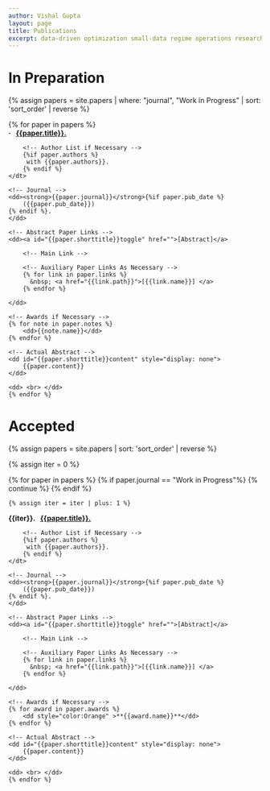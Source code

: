 ```yaml
---
author: Vishal Gupta
layout: page
title: Publications
excerpt: data-driven optimization small-data regime operations research robust uncertainty decision-making scarce data
---
```

# In Preparation
{% assign papers = site.papers | where: "journal", "Work in Progress" | sort: 'sort_order'  | reverse %}
 <dl>{% for paper in papers %}
   <dt><strong>&middot; &nbsp;  
		<a href="{{site.baseurl}}/Papers/{{paper.pdf_path}}"> 
   		{{paper.title}}. </a> </strong>
   		
	   	<!-- Author List if Necessary -->
	 	{%if paper.authors %}
	 	 with {{paper.authors}}.
	 	{% endif %}    		
 	</dt>

 	<!-- Journal -->
 	<dd><strong>{{paper.journal}}</strong>{%if paper.pub_date %}
 		({{paper.pub_date}})
 	{% endif %}.
 	</dd>

 	<!-- Abstract Paper Links -->
 	<dd><a id="{{paper.shorttitle}}toggle" href="">[Abstract]</a>
		
		<!-- Main Link --> 		
<!-- 		&nbsp; <a href="{{site.baseurl}}/Papers/{{paper.pdf_path}}">
   		[PDF] </a>
 -->
 		<!-- Auxiliary Paper Links As Necessary -->
 		{% for link in paper.links %}
 		  &nbsp; <a href="{{link.path}}">[{{link.name}}] </a>
 		{% endfor %}

 	</dd>

 	<!-- Awards if Necessary -->
 	{% for note in paper.notes %}
 		<dd>{{note.name}}</dd>
 	{% endfor %}

 	<!-- Actual Abstract -->
 	<dd id="{{paper.shorttitle}}content" style="display: none">
 		{{paper.content}}
 	</dd>

 	<dd> <br> </dd>
 	{% endfor %}
 </dl>



# Accepted
{% assign papers = site.papers | sort: 'sort_order'  | reverse %}

{% assign iter = 0 %}
 <dl>{% for paper in papers %}
   {% if paper.journal == "Work in Progress"%}
   	{% continue %}
   {% endif %}

	{% assign iter = iter | plus: 1 %}
   <dt><strong>{{iter}}. &nbsp;  
		<a href="{{site.baseurl}}/Papers/{{paper.pdf_path}}"> 
   		{{paper.title}}. </a> </strong>
   		
	   	<!-- Author List if Necessary -->
	 	{%if paper.authors %}
	 	 with {{paper.authors}}.
	 	{% endif %}    		
 	</dt>

 	<!-- Journal -->
 	<dd><strong>{{paper.journal}}</strong>{%if paper.pub_date %}
 		({{paper.pub_date}})
 	{% endif %}.
 	</dd>

 	<!-- Abstract Paper Links -->
 	<dd><a id="{{paper.shorttitle}}toggle" href="">[Abstract]</a>
		
		<!-- Main Link --> 		
<!-- 		&nbsp; <a href="{{site.baseurl}}/Papers/{{paper.pdf_path}}">
   		[PDF] </a>
 -->
 		<!-- Auxiliary Paper Links As Necessary -->
 		{% for link in paper.links %}
 		  &nbsp; <a href="{{link.path}}">[{{link.name}}] </a>
 		{% endfor %}

 	</dd>

 	<!-- Awards if Necessary -->
 	{% for award in paper.awards %}
 		<dd style="color:Orange" >**{{award.name}}**</dd>
 	{% endfor %}

 	<!-- Actual Abstract -->
 	<dd id="{{paper.shorttitle}}content" style="display: none">
 		{{paper.content}}
 	</dd>

 	<dd> <br> </dd>
 	{% endfor %}
 </dl>



<!-- Javascript to make the abstracts work -->
<script src="//code.jquery.com/jquery-1.11.2.min.js"></script>
<script src="//code.jquery.com/jquery-migrate-1.2.1.min.js"></script>
<script src="https://cdn.mathjax.org/mathjax/latest/MathJax.js?config=TeX-AMS-MML_HTMLorMML"></script>

<script>
 {% for paper in site.papers %}
  $("#{{paper.shorttitle}}toggle").click( function() { $("#{{paper.shorttitle}}content").toggle(); return false; });
 {% endfor %}
</script>

